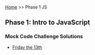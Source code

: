 [Home](https://github.com/charliekozey/flatiron-lesson-plans/tree/main) >> Phase 1 JS

## Phase 1: Intro to JavaScript

### Mock Code Challenge Solutions
- [Friday the 13th](https://github.com/charliekozey/friday-the-13th)